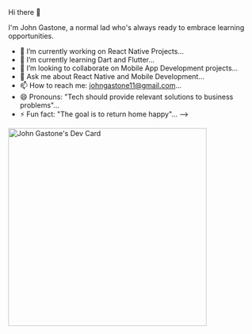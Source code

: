 Hi there 👋

I'm John Gastone, a normal lad who's always ready to embrace learning opportunities.

- 🔭 I’m currently working on React Native Projects...
- 🌱 I’m currently learning Dart and Flutter...
- 👯 I’m looking to collaborate on Mobile App Development projects...
- 💬 Ask me about React Native and Mobile Development...
- 📫 How to reach me: johngastone11@gmail.com...
- 😄 Pronouns: "Tech should provide relevant solutions to business problems"...
- ⚡ Fun fact: "The goal is to return home happy"...
-->

<a href="https://app.daily.dev/John_Gastone"><img src="https://api.daily.dev/devcards/28fc1a291e944d83b2647e76359f0882.png?r=frf" width="400" alt="John Gastone's Dev Card"/></a>
